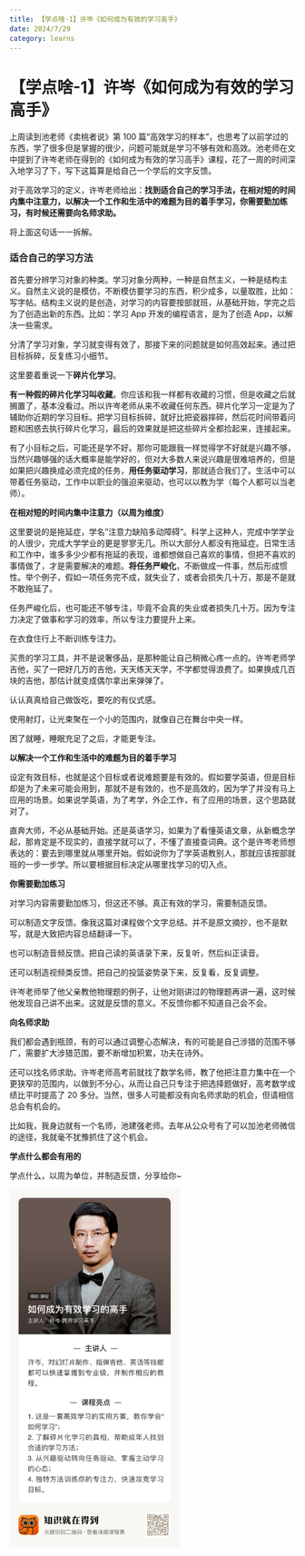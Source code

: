 ```yaml
---
title: 【学点啥-1】许岑《如何成为有效的学习高手》
date: 2024/7/29
category: learns
---
```


# 【学点啥-1】许岑《如何成为有效的学习高手》

上周读到池老师《卖桃者说》第 100 篇“高效学习的样本”，也思考了以前学过的东西，学了很多但是掌握的很少，问题可能就是学习不够有效和高效。池老师在文中提到了许岑老师在得到的《如何成为有效的学习高手》课程，花了一周的时间深入地学习了下，写下这篇算是给自己一个学后的文字反馈。

对于高效学习的定义，许岑老师给出：**找到适合自己的学习手法，在相对短的时间内集中注意力，以解决一个工作和生活中的难题为目的着手学习，你需要勤加练习，有时候还需要向名师求助。**

将上面这句话一一拆解。

### 适合自己的学习方法

首先要分辨学习对象的种类。学习对象分两种，一种是自然主义，一种是结构主义。自然主义说的是模仿，不断模仿要学习的东西，积少成多，以量取胜，比如：写字帖。结构主义说的是创造，对学习的内容要按部就班，从基础开始，学完之后为了创造出新的东西。比如：学习 App 开发的编程语言，是为了创造 App，以解决一些需求。

分清了学习对象，学习就变得有效了，那接下来的问题就是如何高效起来。通过把目标拆碎，反复练习小细节。

这里要着重说一下**碎片化学习**。

**有一种假的碎片化学习叫收藏**。你应该和我一样都有收藏的习惯，但是收藏之后就搁置了，基本没看过。所以许岑老师从来不收藏任何东西。碎片化学习一定是为了辅助你近期的学习目标。把学习目标拆碎，就好比把瓷器摔碎，然后花时间带着问题和困惑去执行碎片化学习，最后的效果就是把这些碎片全都捡起来，连接起来。

有了小目标之后，可能还是学不好。那你可能跟我一样觉得学不好就是兴趣不够，当然兴趣够强的话大概率是能学好的，但对大多数人来说兴趣是很难培养的，但是如果把兴趣换成必须完成的任务，**用任务驱动学习**，那就适合我们了。生活中可以带着任务驱动，工作中以职业的强迫来驱动，也可以以教为学（每个人都可以当老师）。

**在相对短的时间内集中注意力（以周为维度）**

这里要说的是拖延症，学名”注意力缺陷多动障碍“。科学上这种人，完成中学学业的人很少，完成大学学业的更是寥寥无几。所以大部分人都没有拖延症。日常生活和工作中，谁多多少少都有拖延的表现，谁都想做自己喜欢的事情，但把不喜欢的事情做了，才是需要解决的难题。**将任务严峻化**，不断做成一件事，然后形成惯性。举个例子，假如一项任务完不成，就失业了，或者会损失几十万，那是不是就不敢拖延了。

任务严峻化后，也可能还不够专注，毕竟不会真的失业或者损失几十万。因为专注力决定了做事和学习的效率，所以专注力要提升上来。

在衣食住行上不断训练专注力。

买贵的学习工具，并不是说奢侈品，是那种能让自己稍微心疼一点的。许岑老师学吉他，买了一把好几万的吉他，天天练天天学，不学都觉得浪费了。如果换成几百块的吉他，那估计就变成偶尔拿出来弹弹了。

认认真真给自己做饭吃，要吃的有仪式感。

使用射灯，让光束聚在一个小的范围内，就像自己在舞台中央一样。

困了就睡，睡眠充足了之后，才能更专注。

**以解决一个工作和生活中的难题为目的着手学习**

设定有效目标，也就是这个目标或者说难题要是有效的。假如要学英语，但是目标却是为了未来可能会用到，那就不是有效的，也不是高效的，因为学了并没有马上应用的场景。如果说学英语，为了考学，外企工作，有了应用的场景，这个思路就对了。

直奔大师，不必从基础开始。还是英语学习，如果为了看懂英语文章，从新概念学起，那肯定是不现实的，直接学就可以了，不懂了直接查词典。这个是许岑老师想表达的：要去到哪里就从哪里开始。假如说你为了学英语教别人，那就应该按部就班的一步一步学。所以要根据目标决定从哪里找学习的切入点。

**你需要勤加练习**

对学习内容需要勤加练习，但这还不够。真正有效的学习，需要制造反馈。

可以制造文字反馈。像我这篇对课程做个文字总结。并不是原文摘抄，也不是默写，就是大致把内容总结翻译一下。

也可以制造音频反馈。把自己读的英语录下来，反复听，然后纠正读音。

还可以制造视频类反馈。把自己的投篮姿势录下来，反复看，反复调整。

许岑老师举了他父亲教他物理题的例子，让他对刚讲过的物理题再讲一遍，这时候他发现自己讲不出来。这就是反馈的意义。不反馈你都不知道自己会不会。

**向名师求助**

我们都会遇到瓶颈，有的可以通过调整心态解决，有的可能是自己涉猎的范围不够广，需要扩大涉猎范围，要不断增加积累，功夫在诗外。

还可以找名师求助。许岑老师高考前就找了数学名师，教了他把注意力集中在一个更狭窄的范围内，以做到不分心，从而让自己只专注于把选择题做好，高考数学成绩比平时提高了 20 多分。当然，很多人可能都没有向名师求助的机会，但请相信总会有机会的。

比如我，我身边就有一个名师，池建强老师。去年从公众号有了可以加池老师微信的途径，我就毫不犹豫抓住了这个机会。

**学点什么都会有用的**

学点什么，以周为单位，并制造反馈，分享给你~

<img src="./images/1.jpg" width=300 />
